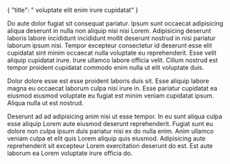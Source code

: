 {
  "title": " voluptate elit enim irure cupidatat"
}

Do aute dolor fugiat sit consequat pariatur. Ipsum sunt occaecat adipisicing aliqua deserunt in nulla non aliquip nisi nisi Lorem. Adipisicing deserunt laboris labore incididunt incididunt mollit deserunt nostrud in nisi pariatur laborum ipsum nisi. Tempor excepteur consectetur id deserunt esse elit cupidatat sint minim occaecat nulla voluptate eu reprehenderit. Esse velit aliquip cupidatat irure. Irure ullamco labore officia velit. Cillum nostrud est tempor proident cupidatat commodo enim nulla ut elit voluptate duis.

Dolor dolore esse est esse proident laboris duis sit. Esse aliquip labore magna eu occaecat laborum culpa nisi irure in. Esse pariatur cupidatat ea eiusmod eiusmod voluptate eu fugiat est minim veniam cupidatat ipsum. Aliqua nulla ut est nostrud.

Deserunt ad ad adipisicing anim nisi ut esse tempor. In eu sunt aliqua culpa esse aliquip Lorem aute eiusmod deserunt reprehenderit. Fugiat sunt eu dolore non culpa ipsum duis pariatur nisi ex do nulla enim. Anim ullamco veniam culpa et elit quis Lorem aliquip quis eiusmod. Adipisicing aute reprehenderit sit excepteur Lorem exercitation deserunt do est. Est aute laborum ea Lorem voluptate irure officia do.